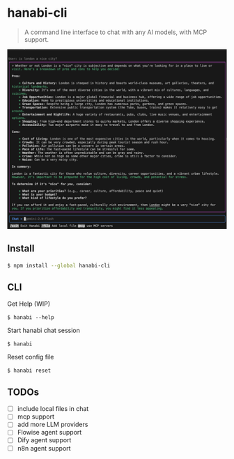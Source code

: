 # hanabi-cli

> A command line interface to chat with any AI models, with MCP support.

 ![Chat demo](screenshots/screenshot1.png)  

## Install

```bash
$ npm install --global hanabi-cli
```

## CLI
Get Help (WIP)
```
$ hanabi --help
```

Start hanabi chat session
```
$ hanabi
```

Reset config file
```
$ hanabi reset
```

## TODOs
- [ ] include local files in chat
- [ ] mcp support
- [ ] add more LLM providers
- [ ] Flowise agent support
- [ ] Dify agent support
- [ ] n8n agent support
